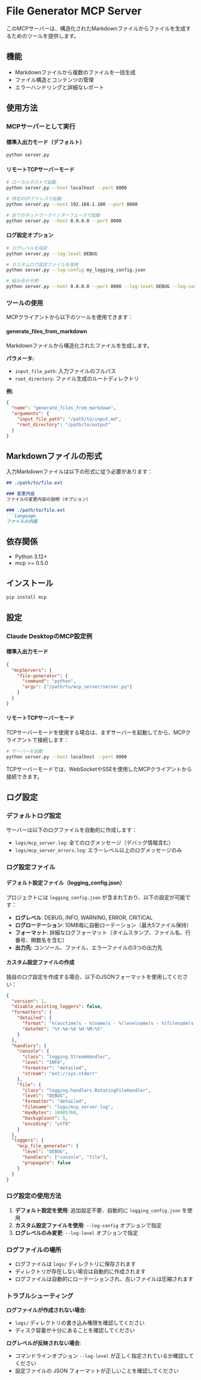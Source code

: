 # File Generator MCP Server

このMCPサーバーは、構造化されたMarkdownファイルからファイルを生成するためのツールを提供します。

## 機能

- Markdownファイルから複数のファイルを一括生成
- ファイル構造とコンテンツの管理
- エラーハンドリングと詳細なレポート

## 使用方法

### MCPサーバーとして実行

#### 標準入出力モード（デフォルト）
```bash
python server.py
```

#### リモートTCPサーバーモード
```bash
# ローカルホストで起動
python server.py --host localhost --port 8000

# 特定のIPアドレスで起動
python server.py --host 192.168.1.100 --port 8000

# 全てのネットワークインターフェースで起動
python server.py --host 0.0.0.0 --port 8000
```

#### ログ設定オプション
```bash
# ログレベルを指定
python server.py --log-level DEBUG

# カスタムログ設定ファイルを使用
python server.py --log-config my_logging_config.json

# 組み合わせ例
python server.py --host 0.0.0.0 --port 8000 --log-level DEBUG --log-config logging_config.json
```

### ツールの使用

MCPクライアントから以下のツールを使用できます：

#### generate_files_from_markdown

Markdownファイルから構造化されたファイルを生成します。

**パラメータ:**
- `input_file_path`: 入力ファイルのフルパス
- `root_directory`: ファイル生成のルートディレクトリ

**例:**
```json
{
  "name": "generate_files_from_markdown",
  "arguments": {
    "input_file_path": "/path/to/input.md",
    "root_directory": "/path/to/output"
  }
}
```

## Markdownファイルの形式

入力Markdownファイルは以下の形式に従う必要があります：

```markdown
## ./path/to/file.ext

### 変更内容
ファイルの変更内容の説明（オプション）

### ./path/to/file.ext
```language
ファイルの内容
```

## 依存関係

- Python 3.12+
- mcp >= 0.5.0

## インストール

```bash
pip install mcp
```

## 設定

### Claude DesktopのMCP設定例

#### 標準入出力モード
```json
{
  "mcpServers": {
    "file-generator": {
      "command": "python",
      "args": ["/path/to/mcp_server/server.py"]
    }
  }
}
```

#### リモートTCPサーバーモード
TCPサーバーモードを使用する場合は、まずサーバーを起動してから、MCPクライアントで接続します：

```bash
# サーバーを起動
python server.py --host localhost --port 8000
```

TCPサーバーモードでは、WebSocketやSSEを使用したMCPクライアントから接続できます。

## ログ設定

### デフォルトログ設定

サーバーは以下のログファイルを自動的に作成します：

- `logs/mcp_server.log`: 全てのログメッセージ（デバッグ情報含む）
- `logs/mcp_server_errors.log`: エラーレベル以上のログメッセージのみ

### ログ設定ファイル

#### デフォルト設定ファイル（logging_config.json）

プロジェクトには `logging_config.json` が含まれており、以下の設定が可能です：

- **ログレベル**: DEBUG, INFO, WARNING, ERROR, CRITICAL
- **ログローテーション**: 10MB毎に自動ローテーション（最大5ファイル保持）
- **フォーマット**: 詳細なログフォーマット（タイムスタンプ、ファイル名、行番号、関数名を含む）
- **出力先**: コンソール、ファイル、エラーファイルの3つの出力先

#### カスタム設定ファイルの作成

独自のログ設定を作成する場合、以下のJSONフォーマットを使用してください：

```json
{
  "version": 1,
  "disable_existing_loggers": false,
  "formatters": {
    "detailed": {
      "format": "%(asctime)s - %(name)s - %(levelname)s - %(filename)s:%(lineno)d - %(funcName)s - %(message)s",
      "datefmt": "%Y-%m-%d %H:%M:%S"
    }
  },
  "handlers": {
    "console": {
      "class": "logging.StreamHandler",
      "level": "INFO",
      "formatter": "detailed",
      "stream": "ext://sys.stderr"
    },
    "file": {
      "class": "logging.handlers.RotatingFileHandler",
      "level": "DEBUG",
      "formatter": "detailed",
      "filename": "logs/mcp_server.log",
      "maxBytes": 10485760,
      "backupCount": 5,
      "encoding": "utf8"
    }
  },
  "loggers": {
    "mcp_file_generator": {
      "level": "DEBUG",
      "handlers": ["console", "file"],
      "propagate": false
    }
  }
}
```

### ログ設定の使用方法

1. **デフォルト設定を使用**: 追加設定不要、自動的に `logging_config.json` を使用
2. **カスタム設定ファイルを使用**: `--log-config` オプションで指定
3. **ログレベルのみ変更**: `--log-level` オプションで指定

### ログファイルの場所

- ログファイルは `logs/` ディレクトリに保存されます
- ディレクトリが存在しない場合は自動的に作成されます
- ログファイルは自動的にローテーションされ、古いファイルは圧縮されます

### トラブルシューティング

**ログファイルが作成されない場合**:
- `logs/` ディレクトリの書き込み権限を確認してください
- ディスク容量が十分にあることを確認してください

**ログレベルが反映されない場合**:
- コマンドラインオプション `--log-level` が正しく指定されているか確認してください
- 設定ファイルの JSON フォーマットが正しいことを確認してください
